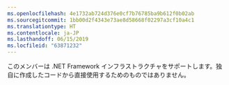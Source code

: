 ```yaml
---
ms.openlocfilehash: 4e1732ab724d376e0cf7b76785ba9b612f0b02ab
ms.sourcegitcommit: 1bb00d2f4343e73ae8d58668f02297a3cf10a4c1
ms.translationtype: HT
ms.contentlocale: ja-JP
ms.lasthandoff: 06/15/2019
ms.locfileid: "63871232"
---
```

このメンバーは .NET Framework インフラストラクチャをサポートします。独自に作成したコードから直接使用するためのものではありません。